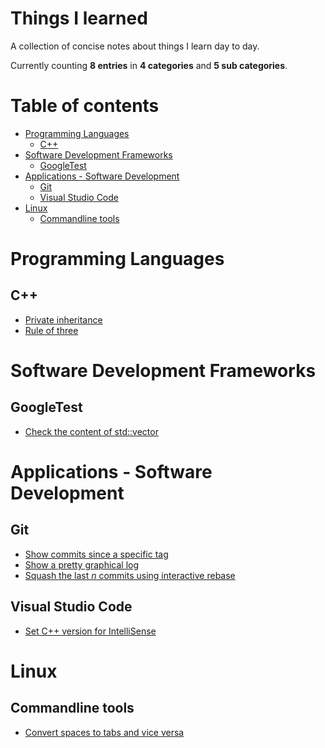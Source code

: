 # Things I learned<!-- omit in toc -->

A collection of concise notes about things I learn day to day. 

Currently counting **8 entries** in **4 categories** and **5 sub categories**.

# Table of contents<!-- omit in toc -->

- [Programming Languages](#programming-languages)
	- [C++](#c)
- [Software Development Frameworks](#software-development-frameworks)
	- [GoogleTest](#googletest)
- [Applications - Software Development](#applications---software-development)
	- [Git](#git)
	- [Visual Studio Code](#visual-studio-code)
- [Linux](#linux)
	- [Commandline tools](#commandline-tools)

<!-- start of content -->

# Programming Languages

## C++

- [Private inheritance](src/cpp_private_inheritance.md)
- [Rule of three](src/cpp_rule-of-three.md)

# Software Development Frameworks

## GoogleTest

- [Check the content of std::vector](src/googletest_check_vector.md)

# Applications - Software Development

## Git

- [Show commits since a specific tag](src/git_commits_since_tag.md)
- [Show a pretty graphical log](src/git_pretty_graphical_log.md)
- [Squash the last *n* commits using interactive rebase](src/git_squash_last_n_commits_with_rebase_i.md)

## Visual Studio Code

- [Set C++ version for IntelliSense](src/vscode_set_cpp_version_intellisense.md)

# Linux

## Commandline tools

- [Convert spaces to tabs and vice versa](src/linuxcli_convert_tabs_and_spaces.md)
